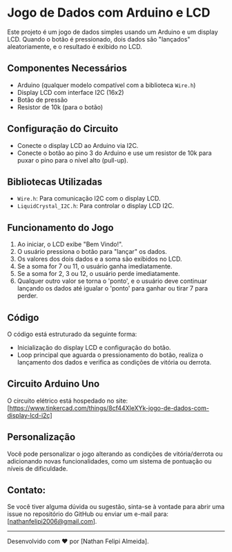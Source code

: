 # Jogo de Dados com Arduino e LCD

Este projeto é um jogo de dados simples usando um Arduino e um display LCD. Quando o botão é pressionado, dois dados são "lançados" aleatoriamente, e o resultado é exibido no LCD.

## Componentes Necessários
- Arduino (qualquer modelo compatível com a biblioteca `Wire.h`)
- Display LCD com interface I2C (16x2)
- Botão de pressão
- Resistor de 10k (para o botão)

## Configuração do Circuito
- Conecte o display LCD ao Arduino via I2C.
- Conecte o botão ao pino 3 do Arduino e use um resistor de 10k para puxar o pino para o nível alto (pull-up).

## Bibliotecas Utilizadas
- `Wire.h`: Para comunicação I2C com o display LCD.
- `LiquidCrystal_I2C.h`: Para controlar o display LCD I2C.

## Funcionamento do Jogo
1. Ao iniciar, o LCD exibe "Bem Vindo!".
2. O usuário pressiona o botão para "lançar" os dados.
3. Os valores dos dois dados e a soma são exibidos no LCD.
4. Se a soma for 7 ou 11, o usuário ganha imediatamente.
5. Se a soma for 2, 3 ou 12, o usuário perde imediatamente.
6. Qualquer outro valor se torna o 'ponto', e o usuário deve continuar lançando os dados até igualar o 'ponto' para ganhar ou tirar 7 para perder.

## Código
O código está estruturado da seguinte forma:
- Inicialização do display LCD e configuração do botão.
- Loop principal que aguarda o pressionamento do botão, realiza o lançamento dos dados e verifica as condições de vitória ou derrota.

## Circuito Arduino Uno
O circuito elétrico está hospedado no site: [https://www.tinkercad.com/things/8cf44XleXYk-jogo-de-dados-com-display-lcd-i2c]

## Personalização
Você pode personalizar o jogo alterando as condições de vitória/derrota ou adicionando novas funcionalidades, como um sistema de pontuação ou níveis de dificuldade.

## Contato:

Se você tiver alguma dúvida ou sugestão, sinta-se à vontade para abrir uma issue no repositório do GitHub ou enviar um e-mail para: 
[nathanfelipi2006@gmail.com].

---

Desenvolvido com ❤️ por [Nathan Felipi Almeida].
